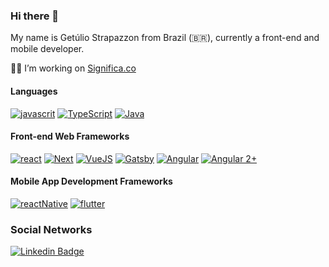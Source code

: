### Hi there 👋

My name is Getúlio Strapazzon from Brazil (🇧🇷), currently a front-end and mobile developer.

👨‍💻 I’m  working on [Significa.co](https://significa.co/)

#### Languages
[![javascrit](https://img.shields.io/badge/-JavaScript-f2e05a)](https://developer.mozilla.org/pt-BR/docs/Aprender/JavaScript)
[![TypeScript](https://img.shields.io/badge/-TypeScript-blue)](https://www.typescriptlang.org/)
[![Java](https://img.shields.io/badge/-Java-red)](https://www.java.com/pt_BR/download/faq/develop.xml)

#### Front-end Web Frameworks
[![react](https://img.shields.io/badge/-React-61dbfb)](https://reactjs.org/docs/getting-started.html)
[![Next](https://img.shields.io/badge/-Next-37b47f)](https://nextjs.org/)
[![VueJS](https://img.shields.io/badge/-VuesJS-41b884)](https://vuejs.org/)
[![Gatsby](https://img.shields.io/badge/-Gatsby-673399)](https://www.gatsbyjs.org/)
[![Angular](https://img.shields.io/badge/-AngularJS-red)](https://angularjs.org/)
[![Angular 2+](https://img.shields.io/badge/-Angular2+-c3002f)](https://angular.io/)

#### Mobile App Development Frameworks
[![reactNative](https://img.shields.io/badge/-ReactNative-61dbfb)](https://reactnative.dev/)
[![flutter](https://img.shields.io/badge/-Flutter-blue)](https://flutter.dev/)

### Social Networks
[![Linkedin Badge](https://img.shields.io/badge/-LinkedIn-blue?style=flat-square&logo=Linkedin&logoColor=white&link=https://www.linkedin.com/in/strapazzon)](https://www.linkedin.com/in/strapazzon/)

